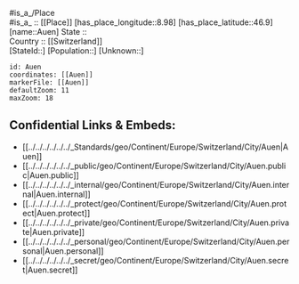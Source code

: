 ﻿---
location: [46.9,8.98] 
mapzoom: [7,12] 
mapmarker: city 
type: City
tags:
- geo/City


SpocWebEntityId: 28923
isDeleted: false
confidential: public

---
#is_a_/Place  
#is_a_ :: [[Place]] 
[has_place_longitude::8.98] 
[has_place_latitude::46.9] 
[name::Auen] 
State ::  
Country :: [[Switzerland]]  
[StateId::] 
[Population::] 
[Unknown::] 


```leaflet
id: Auen
coordinates: [[Auen]] 
markerFile: [[Auen]] 
defaultZoom: 11 
maxZoom: 18
```


## Confidential Links & Embeds: 
- [[../../../../../../_Standards/geo/Continent/Europe/Switzerland/City/Auen|Auen]] 
- [[../../../../../../_public/geo/Continent/Europe/Switzerland/City/Auen.public|Auen.public]] 
- [[../../../../../../_internal/geo/Continent/Europe/Switzerland/City/Auen.internal|Auen.internal]] 
- [[../../../../../../_protect/geo/Continent/Europe/Switzerland/City/Auen.protect|Auen.protect]] 
- [[../../../../../../_private/geo/Continent/Europe/Switzerland/City/Auen.private|Auen.private]] 
- [[../../../../../../_personal/geo/Continent/Europe/Switzerland/City/Auen.personal|Auen.personal]] 
- [[../../../../../../_secret/geo/Continent/Europe/Switzerland/City/Auen.secret|Auen.secret]] 
